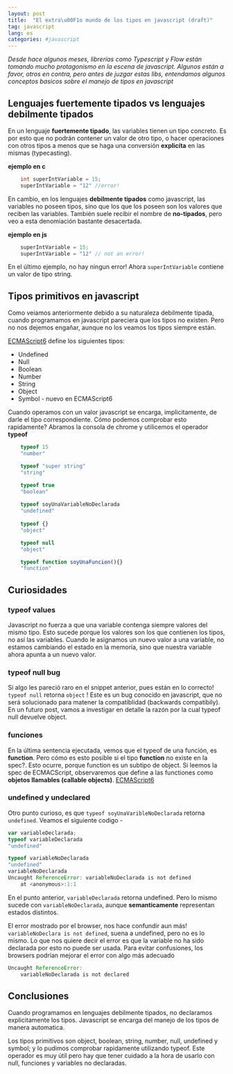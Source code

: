 ```yaml
---
layout: post
title:  "El extra\u00F1o mundo de los tipos en javascript (draft)"
tag: javascript
lang: es
categories: #javascript
---
```


*Desde hace algunos meses, librerías como Typescript y Flow están tomando mucho protagonismo en la escena de javascript. Algunos están a favor, otros en contra, pero antes de juzgar estas libs, entendamos algunos conceptos basicos sobre el manejo de tipos en javascript*

## Lenguajes fuertemente tipados vs lenguajes debilmente tipados
En un lenguaje **fuertemente tipado**, las variables tienen un tipo concreto. Es por esto que no podrán contener un valor de otro tipo, o hacer operaciones con otros tipos a menos que se haga una conversión **explicíta** en las mismas (typecasting).

**ejemplo en c**
```c
    int superIntVariable = 15; 
    superIntVariable = "12" //error!
```
En cambio, en los lenguajes **debilmente tipados** como javascript, las variables no poseen tipos, sino que los que los poseen son los valores que reciben las variables. También suele recibir el nombre de **no-tipados**, pero veo a esta denomiación bastante desacertada.

**ejemplo en js** 
```javascript
    superIntVariable = 15; 
    superIntVariable = "12" // not an error! 
```

En el último ejemplo, no hay ningun error! Ahora `superIntVariable` contiene un valor de tipo string.

## Tipos primitivos en javascript
Como veiamos anteriormente debido a su naturaleza debilmente tipada, cuando programamos en javascript pareciera que los tipos no existen. Pero no nos dejemos engañar, aunque no los veamos los tipos siempre están. 

[ECMAScript6](http://www.ecma-international.org/ecma-262/6.0/#sec-ecmascript-overview) define los siguientes tipos: 

* Undefined
* Null 
* Boolean 
* Number
* String
* Object 
* Symbol - nuevo en  ECMAScript6

Cuando operamos con un valor javascript se encarga, implicitamente, de darle el tipo correspondiente. Cómo podemos comprobar esto rapidamente? Abramos la consola de chrome y utilicemos el operador **typeof** 

```javascript
    typeof 15
    "number"

    typeof "super string"
    "string"

    typeof true
    "boolean"
    
    typeof soyUnaVariableNoDeclarada
    "undefined"
    
    typeof {}
    "object" 

    typeof null
    "object"

    typeof function soyUnaFuncion(){}
    "function"
```
## Curiosidades

### typeof values
Javascript no fuerza a que una variable contenga siempre valores del mismo tipo. Esto sucede porque los valores son los que contienen los tipos, no así las variables. Cuando le asignamos un nuevo valor a una variable, no estamos cambiando el estado en la memoria, sino que nuestra variable ahora apunta a un nuevo valor. 

### typeof null bug
Si algo les pareció raro en el snippet anterior, pues están en lo correcto! `typeof null` retorna `object` ! Este es un bug conocido en javascript, que no será solucionado para matener la compatiblidad (backwards compatibily). En un futuro post, vamos a investigar en detalle la razón por la cual typeof null devuelve object. 

### funciones
En la última sentencia ejecutada, vemos que el typeof de una función, es **function**. Pero cómo es esto posible si el tipo **function** no existe en la spec?. Esto ocurre, porque function es un subtipo de object. Si leemos la spec de ECMACScript, observaremos que define a las functiones como **objetos llamables (callable objects)**. [ECMAScript6](http://www.ecma-international.org/ecma-262/6.0/#sec-ecmascript-overview)

### undefined y undeclared
Otro punto curioso, es que `typeof soyUnaVaribleNoDeclarada` retorna `undefined`. Veamos el siguiente codigo -  

```javascript
var variableDeclarada;
typeof variableDeclarada
"undefined"
``` 
```javascript
typeof variableNoDeclarada
"undefined"
variableNoDeclarada
Uncaught ReferenceError: variableNoDeclarada is not defined
    at <anonymous>:1:1
``` 

En el punto anterior, `variableDeclarada` retorna undefined. Pero lo mismo sucede con `variableNoDeclarada`, aunque **semanticamente** representan estados distintos.

El error mostrado por el browser, nos hace confundir aun más! `variableNoDeclara is not defined`, suena a undefined, pero no es lo mismo. Lo que nos quiere decir el error es que la variable no ha sido declarada por esto no puede ser usada. Para evitar confusiones, los browsers podrían mejorar el error con algo más adecuado

```javascript 
Uncaught ReferenceError: 
    variableNoDeclarada is not declared
```

## Conclusiones
Cuando programamos en lenguajes debilmente tipados, no declaramos explicitamente los tipos. Javascript se encarga del manejo de los tipos  de manera automatica. 

Los tipos primitivos son object, boolean, string, number, null, undefined y symbol; y lo pudimos comprobar rapidamente utilizando typeof. Este operador es muy útil pero hay que tener cuidado a la hora de usarlo con null, funciones y variables no declaradas. 
